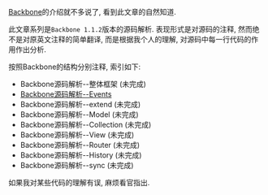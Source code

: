 [Backbone](http://backbonejs.org/)的介绍就不多说了, 看到此文章的自然知道.  

此文章系列是`Backbone 1.1.2`版本的源码解析. 表现形式是对源码的注释, 然而绝不是对原英文注释的简单翻译, 而是根据我个人的理解, 对源码中每一行代码的作用作出分析.  

按照Backbone的结构分别注释, 索引如下:  

- Backbone源码解析--整体框架 (未完成)
- [Backbone源码解析--Events](/#backbone-events.html)
- Backbone源码解析--extend (未完成)
- Backbone源码解析--Model (未完成)
- Backbone源码解析--Collection (未完成)
- Backbone源码解析--View (未完成)
- Backbone源码解析--Router (未完成)
- Backbone源码解析--History (未完成)
- Backbone源码解析--sync (未完成)

如果我对某些代码的理解有误, 麻烦看官指出.